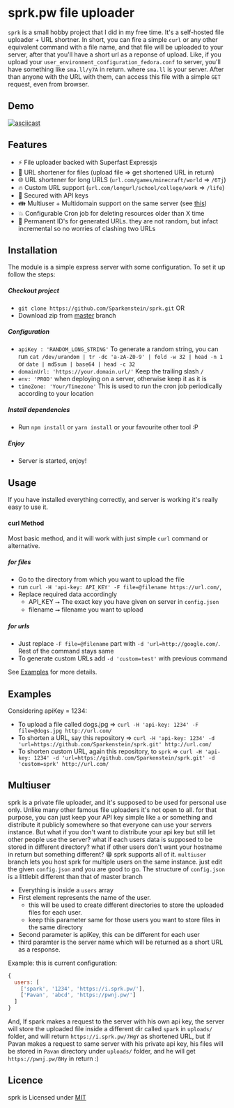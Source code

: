 # sprk.pw file uploader

`sprk` is a small hobby project that I did in my free time. It's a self-hosted file uploader + URL shortner. In short, you can fire a simple `curl` or any other equivalent command with a file name, and that file will be uploaded to your server, after that you'll have a short url as a reponse of upload. Like, if you upload your `user_environment_configuration_fedora.conf` to server, you'll have something like `sma.ll/y7A` in return. where `sma.ll` is your server. After than anyone with the URL with them, can access this file with a simple `GET` request, even from browser. 

## Demo

[![asciicast](https://asciinema.org/a/0e4sjjrPoEMq9uu8FIYSdNwsD.svg)](https://asciinema.org/a/0e4sjjrPoEMq9uu8FIYSdNwsD)

## Features
 -  :zap: File uploader backed with Superfast Expressjs
 - :file_folder: URL shortener for files (upload file ⇒ get shortened URL in return)
 - :globe_with_meridians: URL shortener for long URLS (`url.com/games/minecraft/world` ⇒ `/6Tj`)
 - :fire: Custom URL support (`url.com/longurl/school/college/work` ⇒ `/life`)
 - :tada: Secured with API keys 
 - :family: Multiuser + Multidomain support on the same server (see [this](#multiuser))
 - :collision: Configurable Cron job for deleting resources older than X time
 - :1234: Permanent ID's for generated URLs. they are not random, but infact incremental so no worries of clashing two URLs

## Installation

The module is a simple express server with some configuration. To set it up follow the steps:

##### Checkout project
  - `git clone https://github.com/Sparkenstein/sprk.git` OR
  - Download zip from [master](https://github.com/Sparkenstein/sprk/archive/master.zip) branch
##### Configuration
  - `apiKey : 'RANDOM_LONG_STRING'`
    To generate a random string, you can run 
    `cat /dev/urandom | tr -dc 'a-zA-Z0-9' | fold -w 32 | head -n 1`
    or 
    `date | md5sum | base64 | head -c 32`
  - `domainUrl: 'https://your.domain.url/'` Keep the trailing slash `/`
  - `env: 'PROD'` when deploying on a server, otherwise keep it as it is
  - `timeZone: 'Your/Timezone'` This is used to run the cron job periodically according to your location
##### Install dependencies
  - Run `npm install` or `yarn install` or your favourite other tool :P
##### Enjoy
  - Server is started, enjoy!
## Usage
If you have installed everything correctly, and server is working it's really easy to use it.


#### curl Method

Most basic method, and it will work with just simple `curl` command or alternative.

##### for files
  - Go to the directory from which you want to upload the file
  - run `curl -H 'api-key: API_KEY' -F file=@filename https://url.com/`, 
  - Replace required data accordingly
    - API_KEY ⭢ The exact key you have given on server in `config.json`
    - filename ⭢ filename you want to upload

##### for urls
  - Just replace `-F file=@filename` part with `-d 'url=http://google.com/`. Rest of the command stays same
  - To generate custom URLs add `-d 'custom=test'` with previous command

See [Examples](#examples) for more details.


## Examples

Considering apiKey = 1234: 
 - To upload a file called dogs.jpg
   ⇒ `curl -H 'api-key: 1234' -F file=@dogs.jpg http://url.com/`
 - To shorten a URL, say this repository
   ⇒ `curl -H 'api-key: 1234' -d 'url=https://github.com/Sparkenstein/sprk.git' http://url.com/`
 - To shorten custom URL, again this repository, to `sprk`
   ⇒ `curl -H 'api-key: 1234' -d 'url=https://github.com/Sparkenstein/sprk.git' -d 'custom=sprk' http://url.com/`

## Multiuser

sprk is a private file uploader, and it's supposed to be used for personal use only. Unlike many other famous file uploaders it's not open to all. for that purpose, you can just keep your API key simple like `a` or something and distribute it publicly somewhere so that everyone can use your servers instance. 
But what if you don't want to distribute your api key but still let other people use the server? what if each users data is supposed to be stored in different directory? what if other users don't want your hostname in return but something different?
:grin: sprk supports all of it. `multiuser` branch lets you host sprk for multiple users on the same instance. just edit the given `config.json` and you are good to go. The structure of `config.json` is a littlebit different than that of master branch

 - Everything is inside a `users` array
 - First element represents the name of the user.
   - this will be used to create different directories to store the uploaded files for each user.
   - keep this parameter same for those users you want to store files in the same directory
 - Second parameter is apiKey, this can be different for each user
 - third paramter is the server name which will be returned as a short URL as a response.

Example:
this is current configuration:
```js
{
  users: [
    ['spark', '1234', 'https://i.sprk.pw/'],
    ['Pavan', 'abcd', 'https://pwnj.pw/']
  ]
}
```
And, If spark makes a request to the server with his own api key, the server will store the uploaded file inside a different dir called `spark` in `uploads/` folder, and will return `https://i.sprk.pw/7HgY` as shortened URL, but if Pavan makes a request to same server with his private api key, his files will be stored in `Pavan` directory under `uploads/` folder, and he will get `https://pwnj.pw/8Hy` in return :)



## Licence

sprk is Licensed under [MIT](https://github.com/Sparkenstein/sprk/blob/master/LICENSE)

